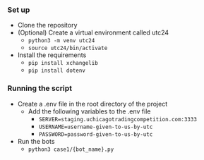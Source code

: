 ### Set up
- Clone the repository
- (Optional) Create a virtual environment called utc24
    - `python3 -m venv utc24`
    - `source utc24/bin/activate`
- Install the requirements
    - `pip install xchangelib`
    - `pip install dotenv`

### Running the script
- Create a .env file in the root directory of the project
    - Add the following variables to the .env file
        - `SERVER=staging.uchicagotradingcompetition.com:3333`
        - `USERNAME=username-given-to-us-by-utc`
        - `PASSWORD=password-given-to-us-by-utc`
- Run the bots
    - `python3 case1/{bot_name}.py`


